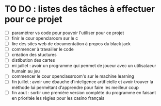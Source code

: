 # TO DO : listes des tâches à effectuer pour ce projet
- [ ] paramétrer  vs code pour pouvoir l'utiliser pour ce projet
- [ ] finir le cour openclaroom sur le c
- [ ] lire des sites web de documentation à propos du black jack
- [ ] commencer à travailler le code 
- [ ] création des stuctures 
- [ ] distibution des cartes
- [ ] mi juillet : avoir un programme qui penmet de joueur avec un utilisataeur humain au jeu
- [ ] commencer le cour openclassroom's sur le machine learning
- [ ] fin juillet : avoir une ébauche d'inteligence artificielle et avoir trouver la méthode lui permétant d'apprendre pour faire les meilleur coup
- [ ] fin aout : sortir une première version complète du programme en faisant en prioritée les règles pour les casino français 
